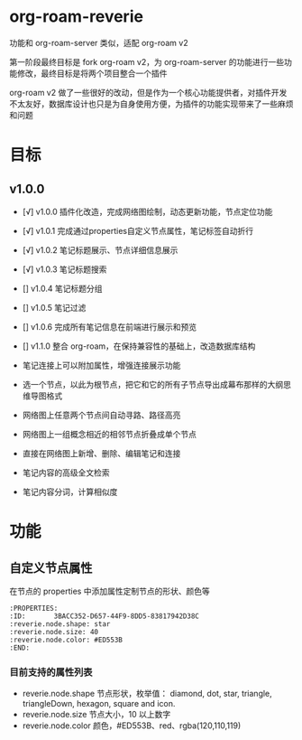 # org-roam-reverie

功能和 org-roam-server 类似，适配 org-roam v2

第一阶段最终目标是 fork org-roam v2，为 org-roam-server 的功能进行一些功能修改，最终目标是将两个项目整合一个插件

org-roam v2 做了一些很好的改动，但是作为一个核心功能提供者，对插件开发不太友好，数据库设计也只是为自身使用方便，为插件的功能实现带来了一些麻烦和问题

# 目标
## v1.0.0

- [√] v1.0.0 插件化改造，完成网络图绘制，动态更新功能，节点定位功能
- [√] v1.0.1 完成通过properties自定义节点属性，笔记标签自动折行
- [√] v1.0.2 笔记标题展示、节点详细信息展示
- [√] v1.0.3 笔记标题搜索
- [] v1.0.4 笔记标题分组
- [] v1.0.5 笔记过滤
- [] v1.0.6 完成所有笔记信息在前端进行展示和预览
- [] v1.1.0 整合 org-roam，在保持兼容性的基础上，改造数据库结构

- 笔记连接上可以附加属性，增强连接展示功能
- 选一个节点，以此为根节点，把它和它的所有子节点导出成幕布那样的大纲思维导图格式
- 网络图上任意两个节点间自动寻路、路径高亮
- 网络图上一组概念相近的相邻节点折叠成单个节点
- 直接在网络图上新增、删除、编辑笔记和连接
- 笔记内容的高级全文检索
- 笔记内容分词，计算相似度

# 功能
## 自定义节点属性
在节点的 properties 中添加属性定制节点的形状、颜色等

```
:PROPERTIES:
:ID:       3BACC352-D657-44F9-8DD5-83817942D38C
:reverie.node.shape: star
:reverie.node.size: 40
:reverie.node.color: #ED553B
:END:
```

### 目前支持的属性列表

- reverie.node.shape 节点形状，枚举值： diamond, dot, star, triangle, triangleDown, hexagon, square and icon.
- reverie.node.size 节点大小，10 以上数字
- reverie.node.color 颜色，#ED553B、red、rgba(120,110,119)
